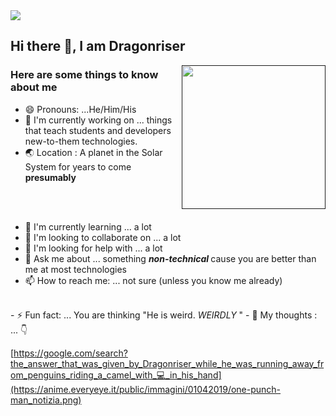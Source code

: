 
<img src="https://museum.stanford.edu/sites/default/files/images/2020-05/lfh-web-header-1200w.png"/>
 
## Hi there 👋, I am Dragonriser
<a target="_blank" rel="noopener noreferrer" href=""><img align="right" src="sailor_otter_idle.gif" width="230" style="max-width:100%;"></a>
<!-- 
[]: # **🔭 *Currently working on*:  Articles that teach students and developers new-to-them technologies. <br>
[]: # **&nbsp;&nbsp;&nbsp;&nbsp;&nbsp;&nbsp;&nbsp;&nbsp;&nbsp;&nbsp; [Functional Programming ](link)<br>
 -->

### Here are some things to know about me

- 😄 Pronouns: ...He/Him/His <br> 
- 🔭 I'm currently working on ... things that teach students and developers new-to-them technologies. <br>
- 🌏 Location : A planet in the Solar System for years to come <br> <b>presumably</b>
<br>
<br>

- 🌱 I'm currently learning ... a lot
- 👯 I'm looking to collaborate on ... a lot
- 🤔 I'm looking for help with ... a lot 
- 💬 Ask me about ... something <b><i> non-technical </b></i> cause you are better than me at most technologies 
- 📫 How to reach me: ... not sure (unless you know me already)
<br>
- ⚡ Fun fact: ... You are thinking "He is weird. <i>WEIRDLY</i> "
- 💭 My thoughts : ... 👇

[https://google.com/search?the_answer_that_was_given_by_Dragonriser_while_he_was_running_away_from_penguins_riding_a_camel_with_💻_in_his_hand](https://anime.everyeye.it/public/immagini/01042019/one-punch-man_notizia.png)

<!-- 
<p> If you are new and want to know how this is done(the github about me), simply follow the later of these links:</p> 
[]:  #[The portfolio of the author](http://www.christinakopecky.com/)
[]:  #https://careerkarma.com/blog/github-profile-readme/
 -->
